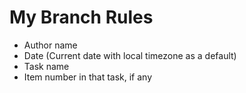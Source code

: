 # My Branch Rules

- Author name
- Date (Current date with local timezone as a default)
- Task name
- Item number in that task, if any
